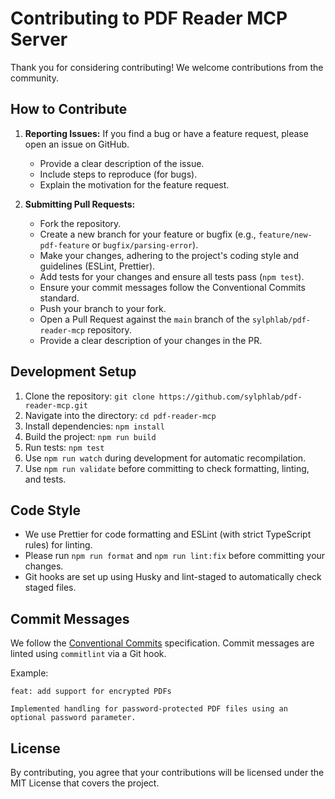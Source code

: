 # Contributing to PDF Reader MCP Server

Thank you for considering contributing! We welcome contributions from the community.

## How to Contribute

1.  **Reporting Issues:** If you find a bug or have a feature request, please open an issue on GitHub.
    - Provide a clear description of the issue.
    - Include steps to reproduce (for bugs).
    - Explain the motivation for the feature request.

2.  **Submitting Pull Requests:**
    - Fork the repository.
    - Create a new branch for your feature or bugfix (e.g., `feature/new-pdf-feature` or `bugfix/parsing-error`).
    - Make your changes, adhering to the project's coding style and guidelines (ESLint, Prettier).
    - Add tests for your changes and ensure all tests pass (`npm test`).
    - Ensure your commit messages follow the Conventional Commits standard.
    - Push your branch to your fork.
    - Open a Pull Request against the `main` branch of the `sylphlab/pdf-reader-mcp` repository.
    - Provide a clear description of your changes in the PR.

## Development Setup

1.  Clone the repository: `git clone https://github.com/sylphlab/pdf-reader-mcp.git`
2.  Navigate into the directory: `cd pdf-reader-mcp`
3.  Install dependencies: `npm install`
4.  Build the project: `npm run build`
5.  Run tests: `npm test`
6.  Use `npm run watch` during development for automatic recompilation.
7.  Use `npm run validate` before committing to check formatting, linting, and tests.

## Code Style

- We use Prettier for code formatting and ESLint (with strict TypeScript rules) for linting.
- Please run `npm run format` and `npm run lint:fix` before committing your changes.
- Git hooks are set up using Husky and lint-staged to automatically check staged files.

## Commit Messages

We follow the [Conventional Commits](https://www.conventionalcommits.org/) specification. Commit messages are linted using `commitlint` via a Git hook.

Example:

```
feat: add support for encrypted PDFs

Implemented handling for password-protected PDF files using an optional password parameter.
```

## License

By contributing, you agree that your contributions will be licensed under the MIT License that covers the project.
